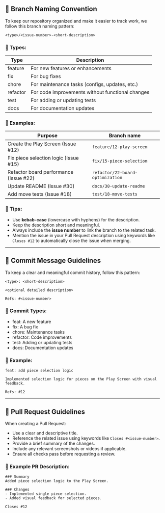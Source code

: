 ## 🚀 Branch Naming Convention

To keep our repository organized and make it easier to track work, we follow this branch naming pattern:

```
<type>/<issue-number>-<short-description>
```

### 🔹 Types:
| Type      | Description                                      |
|-----------|--------------------------------------------------|
| feature   | For new features or enhancements                |
| fix       | For bug fixes                                    |
| chore     | For maintenance tasks (configs, updates, etc.)  |
| refactor  | For code improvements without functional changes |
| test      | For adding or updating tests                    |
| docs      | For documentation updates                       |

### 🔹 Examples:
| Purpose                                  | Branch name                    |
|-------------------------------------------|---------------------------------|
| Create the Play Screen (Issue #12)       | `feature/12-play-screen`       |
| Fix piece selection logic (Issue #15)    | `fix/15-piece-selection`       |
| Refactor board performance (Issue #22)   | `refactor/22-board-optimization`|
| Update README (Issue #30)                | `docs/30-update-readme`        |
| Add move tests (Issue #18)               | `test/18-move-tests`           |

### 🔹 Tips:
- Use **kebab-case** (lowercase with hyphens) for the description.
- Keep the description short and meaningful.
- Always include the **issue number** to link the branch to the related task.
- Mention the issue in your Pull Request description using keywords like `Closes #12` to automatically close the issue when merging.

---

## 📝 Commit Message Guidelines

To keep a clear and meaningful commit history, follow this pattern:

```
<type>: <short-description>

<optional detailed description>

Refs: #<issue-number>
```

### 🔹 Commit Types:
- feat: A new feature
- fix: A bug fix
- chore: Maintenance tasks
- refactor: Code improvements
- test: Adding or updating tests
- docs: Documentation updates

### 🔹 Example:
```
feat: add piece selection logic

Implemented selection logic for pieces on the Play Screen with visual feedback.

Refs: #12
```

---

## 🚀 Pull Request Guidelines

When creating a Pull Request:
- Use a clear and descriptive title.
- Reference the related issue using keywords like `Closes #<issue-number>`.
- Provide a brief summary of the changes.
- Include any relevant screenshots or videos if applicable.
- Ensure all checks pass before requesting a review.

### 🔹 Example PR Description:
```
### Summary
Added piece selection logic to the Play Screen.

### Changes
- Implemented single piece selection.
- Added visual feedback for selected pieces.

Closes #12
```

